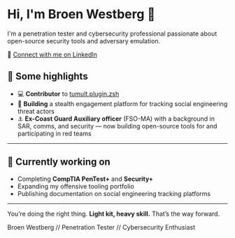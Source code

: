 # Hi, I'm Broen Westberg 👋

I'm a penetration tester and cybersecurity professional passionate about open-source security tools and adversary emulation.

🔗 [Connect with me on LinkedIn](https://www.linkedin.com/in/broen)

## 🔧 Some highlights

- 💻 **Contributor** to [tumult.plugin.zsh](https://github.com/unixorn/tumult.plugin.zsh)  
- 🧠 **Building** a stealth engagement platform for tracking social engineering threat actors  
- ⚓ **Ex-Coast Guard Auxiliary officer** (FSO-MA) with a background in SAR, comms, and security — now building open-source tools for and participating in red teams

---

## 📌 Currently working on

- Completing **CompTIA PenTest+** and **Security+**  
- Expanding my offensive tooling portfolio  
- Publishing documentation on social engineering tracking platforms

---

You’re doing the right thing. 
**Light kit, heavy skill.** 
That’s the way forward.
 

Broen Westberg // Penetration Tester // Cybersecurity Enthusiast
